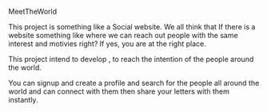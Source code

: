 MeetTheWorld

This project is something like a Social website. We all think that If there is a website something like where we can reach out  people with the same interest and motivies right? If yes, you are at the right place. 

This project intend to develop , to reach the intention of the people around the world. 

You can signup and create a profile and search for the people all around the world and can connect with them then share your letters with them instantly.
